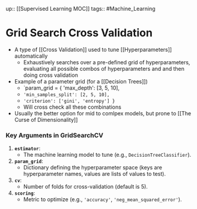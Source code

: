 up:: [[Supervised Learning MOC]]
tags:: #Machine_Learning 
# Grid Search Cross Validation
- A type of [[Cross Validation]] used to tune [[Hyperparameters]] automatically
	- Exhaustively searches over a pre-defined grid of hyperparameters, evaluating all possible combos of hyperparameters and and then doing cross validation
- Example of a parameter grid (for a [[Decision Trees]])
	- `param_grid = { 'max_depth': [3, 5, 10], 
	- `'min_samples_split': [2, 5, 10], `
	- `'criterion': ['gini', 'entropy'] }`
	- Will cross check all these combinations
- Usually the better option for mid to comlpex models, but prone to [[The Curse of Dimensionality]]
### Key Arguments in GridSearchCV
1. **`estimator`**:
    - The machine learning model to tune (e.g., `DecisionTreeClassifier`).
2. **`param_grid`**:
    - Dictionary defining the hyperparameter space (keys are hyperparameter names, values are lists of values to test).
3. **`cv`**:
    - Number of folds for cross-validation (default is 5).
4. **`scoring`**:
    - Metric to optimize (e.g., `'accuracy'`, `'neg_mean_squared_error'`).
